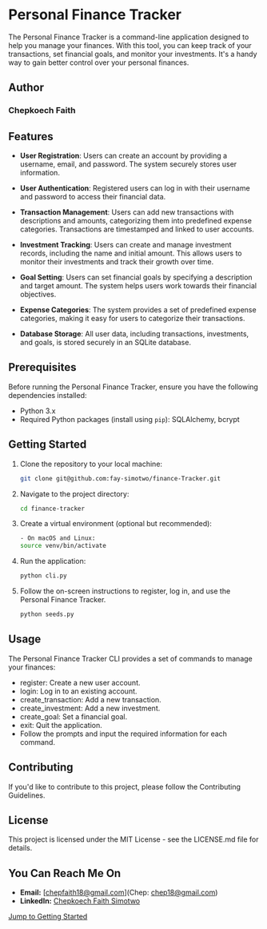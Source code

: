 # Personal Finance Tracker

The Personal Finance Tracker is a command-line application designed to help you manage your finances. With this tool, you can keep track of your transactions, set financial goals, and monitor your investments. It's a handy way to gain better control over your personal finances.

## Author
### Chepkoech Faith

## Features

- **User Registration**: Users can create an account by providing a username, email, and password. The system securely stores user information.

- **User Authentication**: Registered users can log in with their username and password to access their financial data.

- **Transaction Management**: Users can add new transactions with descriptions and amounts, categorizing them into predefined expense categories. Transactions are timestamped and linked to user accounts.

- **Investment Tracking**: Users can create and manage investment records, including the name and initial amount. This allows users to monitor their investments and track their growth over time.

- **Goal Setting**: Users can set financial goals by specifying a description and target amount. The system helps users work towards their financial objectives.

- **Expense Categories**: The system provides a set of predefined expense categories, making it easy for users to categorize their transactions.

- **Database Storage**: All user data, including transactions, investments, and goals, is stored securely in an SQLite database.

## Prerequisites

Before running the Personal Finance Tracker, ensure you have the following dependencies installed:

- Python 3.x
- Required Python packages (install using `pip`): SQLAlchemy, bcrypt

## Getting Started

1. Clone the repository to your local machine:

   ```bash
   git clone git@github.com:fay-simotwo/finance-Tracker.git
   ```
2. Navigate to the project directory:
  
   ```bash
   cd finance-tracker   
   ```
3. Create a virtual environment (optional but recommended):
   ```bash
   - On macOS and Linux:
   source venv/bin/activate
   ```       
4. Run the application:
   ```bash
   python cli.py
   ```
5. Follow the on-screen instructions to register, log in, and use the Personal Finance Tracker.
   ```bash
   python seeds.py
   ```      

## Usage
The Personal Finance Tracker CLI provides a set of commands to manage your finances:

- register: Create a new user account.
- login: Log in to an existing account.
- create_transaction: Add a new transaction.
- create_investment: Add a new investment.
- create_goal: Set a financial goal.
- exit: Quit the application.
- Follow the prompts and input the required information for each command.

## Contributing
If you'd like to contribute to this project, please follow the Contributing Guidelines.

## License
This project is licensed under the MIT License - see the LICENSE.md file for details.

## You Can Reach Me On

- **Email:** [chepfaith18@gmail.com](Chep: chep18@gmail.com)
- **LinkedIn:** [Chepkoech Faith Simotwo](https://www.linkedin.com/in/faith-chepkoech-99280a27b/?lipi=urn%3Ali%3Apage%3Ad_flagship3_feed%3Bn4W6KtbpS%2FeiCFf76zvdqg%3D%3D)

[Jump to Getting Started](#getting-started)

